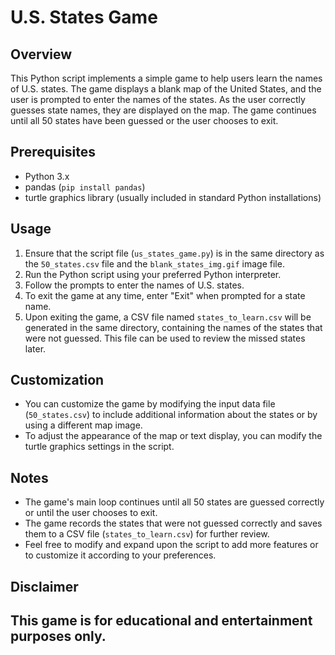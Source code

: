 # U.S. States Game

## Overview
This Python script implements a simple game to help users learn the names of U.S. states. The game displays a blank map of the United States, and the user is prompted to enter the names of the states. As the user correctly guesses state names, they are displayed on the map. The game continues until all 50 states have been guessed or the user chooses to exit.

## Prerequisites
- Python 3.x
- pandas (`pip install pandas`)
- turtle graphics library (usually included in standard Python installations)

## Usage
1. Ensure that the script file (`us_states_game.py`) is in the same directory as the `50_states.csv` file and the `blank_states_img.gif` image file.
2. Run the Python script using your preferred Python interpreter.
3. Follow the prompts to enter the names of U.S. states.
4. To exit the game at any time, enter "Exit" when prompted for a state name.
5. Upon exiting the game, a CSV file named `states_to_learn.csv` will be generated in the same directory, containing the names of the states that were not guessed. This file can be used to review the missed states later.

## Customization
- You can customize the game by modifying the input data file (`50_states.csv`) to include additional information about the states or by using a different map image.
- To adjust the appearance of the map or text display, you can modify the turtle graphics settings in the script.

## Notes
- The game's main loop continues until all 50 states are guessed correctly or until the user chooses to exit.
- The game records the states that were not guessed correctly and saves them to a CSV file (`states_to_learn.csv`) for further review.
- Feel free to modify and expand upon the script to add more features or to customize it according to your preferences.

## Disclaimer
This game is for educational and entertainment purposes only. 
---

